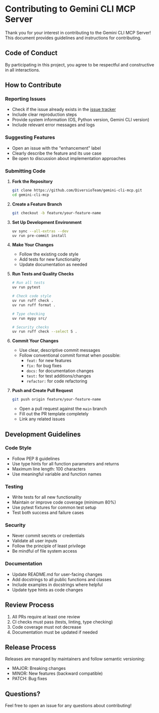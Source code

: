# Contributing to Gemini CLI MCP Server

Thank you for your interest in contributing to the Gemini CLI MCP Server! This document provides guidelines and instructions for contributing.

## Code of Conduct

By participating in this project, you agree to be respectful and constructive in all interactions.

## How to Contribute

### Reporting Issues

- Check if the issue already exists in the [issue tracker](https://github.com/DiversioTeam/gemini-cli-mcp/issues)
- Include clear reproduction steps
- Provide system information (OS, Python version, Gemini CLI version)
- Include relevant error messages and logs

### Suggesting Features

- Open an issue with the "enhancement" label
- Clearly describe the feature and its use case
- Be open to discussion about implementation approaches

### Submitting Code

1. **Fork the Repository**
   ```bash
   git clone https://github.com/DiversioTeam/gemini-cli-mcp.git
   cd gemini-cli-mcp
   ```

2. **Create a Feature Branch**
   ```bash
   git checkout -b feature/your-feature-name
   ```

3. **Set Up Development Environment**
   ```bash
   uv sync --all-extras --dev
   uv run pre-commit install
   ```

4. **Make Your Changes**
   - Follow the existing code style
   - Add tests for new functionality
   - Update documentation as needed

5. **Run Tests and Quality Checks**
   ```bash
   # Run all tests
   uv run pytest

   # Check code style
   uv run ruff check .
   uv run ruff format .

   # Type checking
   uv run mypy src/

   # Security checks
   uv run ruff check --select S .
   ```

6. **Commit Your Changes**
   - Use clear, descriptive commit messages
   - Follow conventional commit format when possible:
     - `feat:` for new features
     - `fix:` for bug fixes
     - `docs:` for documentation changes
     - `test:` for test additions/changes
     - `refactor:` for code refactoring

7. **Push and Create Pull Request**
   ```bash
   git push origin feature/your-feature-name
   ```
   - Open a pull request against the `main` branch
   - Fill out the PR template completely
   - Link any related issues

## Development Guidelines

### Code Style

- Follow PEP 8 guidelines
- Use type hints for all function parameters and returns
- Maximum line length: 100 characters
- Use meaningful variable and function names

### Testing

- Write tests for all new functionality
- Maintain or improve code coverage (minimum 80%)
- Use pytest fixtures for common test setup
- Test both success and failure cases

### Security

- Never commit secrets or credentials
- Validate all user inputs
- Follow the principle of least privilege
- Be mindful of file system access

### Documentation

- Update README.md for user-facing changes
- Add docstrings to all public functions and classes
- Include examples in docstrings where helpful
- Update type hints as code changes

## Review Process

1. All PRs require at least one review
2. CI checks must pass (tests, linting, type checking)
3. Code coverage must not decrease
4. Documentation must be updated if needed

## Release Process

Releases are managed by maintainers and follow semantic versioning:
- MAJOR: Breaking changes
- MINOR: New features (backward compatible)
- PATCH: Bug fixes

## Questions?

Feel free to open an issue for any questions about contributing!
